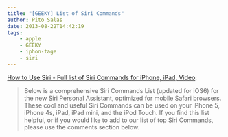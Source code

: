 ```yaml
---
title: "[GEEKY] List of Siri Commands"
author: Pito Salas
date: 2013-08-22T14:42:19
tags:
    - apple
    - GEEKY
    - iphon-tage
    - siri
---
```




[How to Use Siri - Full list of Siri Commands for iPhone, iPad,
Video](<http://techblog.tv/full-list-of-siri-commands-how-to-use-siri/>):

> Below is a comprehensive Siri Commands List (updated for iOS6) for the new
> Siri Personal Assistant, optimized for mobile Safari browsers. These cool
> and useful Siri Commands can be used on your iPhone 5, iPhone 4s, iPad, iPad
> mini, and the iPod Touch. If you find this list helpful, or if you would
> like to add to our list of top Siri Commands, please use the comments
> section below.




